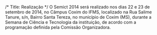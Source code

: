 /*
Title: Realização
*/
O Semict 2014 será realizado nos dias 22 e 23 de setembro de 2014, no Câmpus Coxim do IFMS, localizado na Rua Salime Tanure, s/n, Bairro Santa Tereza, no município de Coxim (MS), durante a Semana de Ciência e Tecnologia da instituição, de acordo com a programação definida pela Comissão Organizadora.
